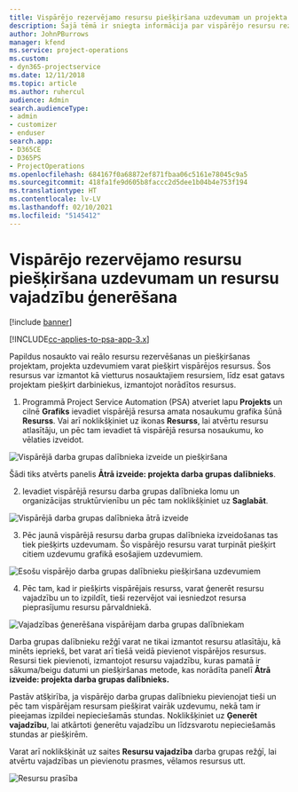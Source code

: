 ```yaml
---
title: Vispārējo rezervējamo resursu piešķiršana uzdevumam un projekta darba grupai
description: Šajā tēmā ir sniegta informācija par vispārējo resursu rezervēšanu uzdevumiem un projektu darba grupām.
author: JohnPBurrows
manager: kfend
ms.service: project-operations
ms.custom:
- dyn365-projectservice
ms.date: 12/11/2018
ms.topic: article
ms.author: ruhercul
audience: Admin
search.audienceType:
- admin
- customizer
- enduser
search.app:
- D365CE
- D365PS
- ProjectOperations
ms.openlocfilehash: 684167f0a68872ef871fbaa06c5161e78045c9a5
ms.sourcegitcommit: 418fa1fe9d605b8faccc2d5dee1b04b4e753f194
ms.translationtype: HT
ms.contentlocale: lv-LV
ms.lasthandoff: 02/10/2021
ms.locfileid: "5145412"
---
```

# <a name="assign-generic-bookable-resources-to-a-task-and-generate-resource-requirements"></a>Vispārējo rezervējamo resursu piešķiršana uzdevumam un resursu vajadzību ģenerēšana 

[!include [banner](../includes/psa-now-project-operations.md)]

[!INCLUDE[cc-applies-to-psa-app-3.x](../includes/cc-applies-to-psa-app-3x.md)]

Papildus nosaukto vai reālo resursu rezervēšanas un piešķiršanas projektam, projekta uzdevumiem varat piešķirt vispārējos resursus. Šos resursus var izmantot kā vietturus nosauktajiem resursiem, līdz esat gatavs projektam piešķirt darbiniekus, izmantojot norādītos resursus. 

1. Programmā Project Service Automation (PSA) atveriet lapu **Projekts** un cilnē **Grafiks** ievadiet vispārējā resursa amata nosaukumu grafika šūnā **Resurss**. Vai arī noklikšķiniet uz ikonas **Resurss**, lai atvērtu resursu atlasītāju, un pēc tam ievadiet tā vispārējā resursa nosaukumu, ko vēlaties izveidot.

![Vispārējā darba grupas dalībnieka izveide un piešķiršana](media/RM-how-to-9.png)

Šādi tiks atvērts panelis **Ātrā izveide: projekta darba grupas dalībnieks**. 

2. Ievadiet vispārējā resursu darba grupas dalībnieka lomu un organizācijas struktūrvienību un pēc tam noklikšķiniet uz **Saglabāt**.

![Vispārējā darba grupas dalībnieka ātrā izveide](media/RM-how-to-10.png)

3. Pēc jaunā vispārējā resursu darba grupas dalībnieka izveidošanas tas tiek piešķirts uzdevumam. Šo vispārējo resursu varat turpināt piešķirt citiem uzdevumu grafikā esošajiem uzdevumiem.

![Esošu vispārējo darba grupas dalībnieku piešķiršana uzdevumiem](media/RM-how-to-11.png)

4. Pēc tam, kad ir piešķirts vispārējais resurss, varat ģenerēt resursu vajadzību un to izpildīt, tieši rezervējot vai iesniedzot resursa pieprasījumu resursu pārvaldniekā.

![Vajadzības ģenerēšana vispārējam darba grupas dalībniekam](media/RM-how-to-12.png)

Darba grupas dalībnieku režģī varat ne tikai izmantot resursu atlasītāju, kā minēts iepriekš, bet varat arī tiešā veidā pievienot vispārējos resursus. Resursi tiek pievienoti, izmantojot resursu vajadzību, kuras pamatā ir sākuma/beigu datumi un piešķiršanas metode, kas norādīta panelī **Ātrā izveide: projekta darba grupas dalībnieks.**

Pastāv atšķirība, ja vispārējo darba grupas dalībnieku pievienojat tieši un pēc tam vispārējam resursam piešķirat vairāk uzdevumu, nekā tam ir pieejamas izpildei nepieciešamās stundas. Noklikšķiniet uz **Ģenerēt vajadzību**, lai atkārtoti ģenerētu vajadzību un līdzsvarotu nepieciešamās stundas ar piešķirēm.

Varat arī noklikšķināt uz saites **Resursu vajadzība** darba grupas režģī, lai atvērtu vajadzības un pievienotu prasmes, vēlamos resursus utt.

![Resursu prasība](media/RM-how-to-13.png)

